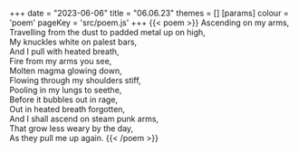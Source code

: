 +++
date = "2023-06-06"
title = "06.06.23"
themes = []
[params]
  colour = 'poem'
  pageKey = 'src/poem.js'
+++
{{< poem >}}
Ascending on my arms,  
Travelling from the dust to padded metal up on high,  
My knuckles white on palest bars,  
And I pull with heated breath,  
Fire from my arms you see,  
Molten magma glowing down,  
Flowing through my shoulders stiff,  
Pooling in my lungs to seethe,  
Before it bubbles out in rage,  
Out in heated breath forgotten,  
And I shall ascend on steam punk arms,  
That grow less weary by the day,  
As they pull me up again.
{{< /poem >}}